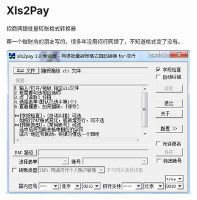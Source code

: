 # Xls2Pay

招商网银批量转账格式转换器

帮一个做财务的朋友写的，很多年没用招行网银了，不知道格式变了没有。

![](https://raw.githubusercontent.com/SeanTo/Xls2pay/master/xls2pay.png)
